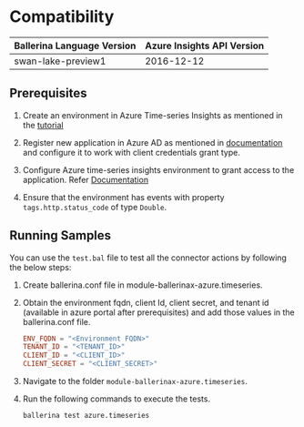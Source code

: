 # Compatibility

| Ballerina Language Version  | Azure Insights API Version |
| ----------------------------| -------------------------------|
|  swan-lake-preview1                      |   2016-12-12                           |

## Prerequisites

1. Create an environment in Azure Time-series Insights as mentioned in the [tutorial](https://docs.microsoft.com/en-us/azure/time-series-insights/tutorial-create-populate-tsi-environment)

2. Register new application in Azure AD as mentioned in [documentation](https://docs.microsoft.com/en-us/azure/active-directory/develop/quickstart-register-app) and configure it to work with client credentials grant type.

3. Configure Azure time-series insights environment to grant access to the application. Refer [Documentation](https://docs.microsoft.com/en-us/azure/time-series-insights/time-series-insights-data-access)

4. Ensure that the environment has events with property `tags.http.status_code` of type `Double`.

## Running Samples

You can use the `test.bal` file to test all the connector actions by following the below steps:

1. Create ballerina.conf file in module-ballerinax-azure.timeseries.
2. Obtain the environment fqdn, client Id, client secret, and tenant id (available in azure portal after prerequisites) and add those values in the ballerina.conf file.

    ```conf
    ENV_FQDN = "<Environment FQDN>"
    TENANT_ID = "<TENANT_ID>"
    CLIENT_ID = "<CLIENT_ID>"
    CLIENT_SECRET = "<CLIENT_SECRET>"
    ```

3. Navigate to the folder `module-ballerinax-azure.timeseries`.
4. Run the following commands to execute the tests.

    ```cmd
    ballerina test azure.timeseries  
    ```
